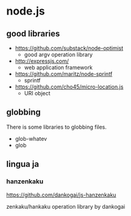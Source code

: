 node.js
=======

good libraries
--------------

  * https://github.com/substack/node-optimist
    * good argv operation library
  * http://expressjs.com/
    * web application framework
  * https://github.com/maritz/node-sprintf
    * sprintf
  * https://github.com/cho45/micro-location.js
    * URI object

globbing
--------

There is some libraries to globbing files.

  * glob-whatev
  * glob

lingua ja
---------

### hanzenkaku

https://github.com/dankogai/js-hanzenkaku

zenkaku/hankaku operation library by dankogai
